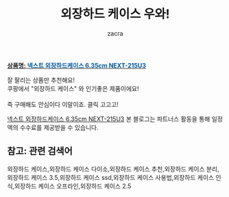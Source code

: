 ﻿---
layout: post
title:  "외장하드 케이스 우와!"
author: zacra
categories: [ 아이템 ]
tags: [외장하드 케이스,외장하드 케이스 다이소,외장하드 케이스 추천,외장하드 케이스 분리,외장하드 케이스 3.5,외장하드 케이스 ssd,외장하드 케이스 사용법,외장하드 케이스 인식,외장하드 케이스 오프라인,외장하드 케이스 2.5]
image: https://static.coupangcdn.com/image/retail/images/2020/02/18/17/6/5bdde0fc-275b-46bc-9b75-b0f8051ade31.jpg 
description: "쿠팡에서 외장하드 케이스 관련 상품으로 가장 잘팔리는 제품 중 하나라는 사실!!."
rating: 4.5
---

<a href="https://link.coupang.com/re/AFFSDP?lptag=AF8407795&pageKey=1275093654&itemId=2281015550&vendorItemId=70484203984&traceid=V0-153-7d3707b3b744b60e"><b>상품명: <font color='#01579B'>넥스트 외장하드케이스 6.35cm NEXT-215U3</font></b></a>

잘 팔리는 상품만 추천해요!<br/>
쿠팡에서 "외장하드 케이스" 와 인기좋은 제품이에요!<br/><br/>
즉 구매해도 안심이다 이말이죠. 클릭 고고고! <br/>



<a href="https://link.coupang.com/re/AFFSDP?lptag=AF8407795&pageKey=1275093654&itemId=2281015550&vendorItemId=70484203984&traceid=V0-153-7d3707b3b744b60e">넥스트 외장하드케이스 6.35cm NEXT-215U3</a>
본 블로그는 파트너스 활동을 통해 일정액의 수수료를 제공받을 수 있습니다.

## 참고: 관련 검색어    
외장하드 케이스,외장하드 케이스 다이소,외장하드 케이스 추천,외장하드 케이스 분리,외장하드 케이스 3.5,외장하드 케이스 ssd,외장하드 케이스 사용법,외장하드 케이스 인식,외장하드 케이스 오프라인,외장하드 케이스 2.5